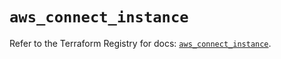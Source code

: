 # `aws_connect_instance`

Refer to the Terraform Registry for docs: [`aws_connect_instance`](https://registry.terraform.io/providers/hashicorp/aws/5.95.0/docs/resources/connect_instance).
